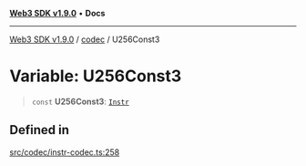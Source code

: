 [**Web3 SDK v1.9.0**](../../../README.md) • **Docs**

***

[Web3 SDK v1.9.0](../../../globals.md) / [codec](../README.md) / U256Const3

# Variable: U256Const3

> `const` **U256Const3**: [`Instr`](../type-aliases/Instr.md)

## Defined in

[src/codec/instr-codec.ts:258](https://github.com/Mystic-Nayy/alephium-web3/blob/ee41f5e0e7d7fb0b155fe62f05b2ac03772895ca/packages/web3/src/codec/instr-codec.ts#L258)
